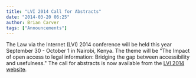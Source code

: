 ```yaml
---
title: "LVI 2014 Call for Abstracts"
date: "2014-03-20 06:25"
author: Brian Carver
tags: ["Announcements"]
---
```


The Law via the Internet (LVI) 2014 conference will be held this year
September 30 - October 1 in Nairobi, Kenya. The theme will be "The
Impact of open access to legal information: Bridging the gap between
accessibility and usefulness." The call for abstracts is now available
from the [LVI 2014 website](http://www.kenyalaw.org/LVI2014/).

